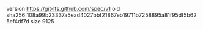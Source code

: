 version https://git-lfs.github.com/spec/v1
oid sha256:108a99b23337a5ead4027bbf21867eb19711b7258895a81f95df5b625ef4df7d
size 9125
